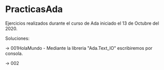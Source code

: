 # PracticasAda
Ejercicios realizados durante el curso de Ada iniciado el 13 de Octubre del 2020.

Soluciones:

-> 001HolaMundo - Mediante la libreria "Ada.Text_IO" escribiremos por consola.

-> 002
